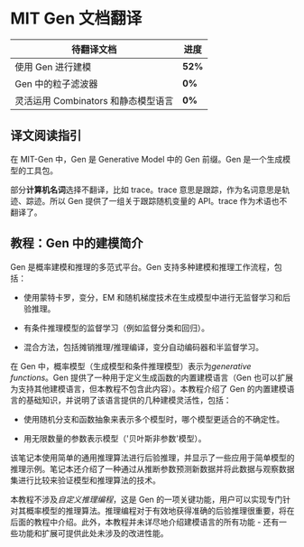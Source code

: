 # MIT Gen 文档翻译

| 待翻译文档                          | 进度    |
| ----------------------------------- | ------- |
| 使用 Gen 进行建模                   | **52%** |
| Gen 中的粒子滤波器                  | **0%**  |
| 灵活运用 Combinators 和静态模型语言 | **0%**  |

## 译文阅读指引

在 MIT-Gen 中，Gen 是 Generative Model 中的 Gen 前缀。Gen 是一个生成模型的工具包。

部分**计算机名词**选择不翻译，比如 trace。trace 意思是跟踪，作为名词意思是轨迹、踪迹。所以 Gen 提供了一组关于跟踪随机变量的 API。trace 作为术语也不翻译了。

## 教程：Gen 中的建模简介

Gen 是概率建模和推理的多范式平台。Gen 支持多种建模和推理工作流程，包括：

- 使用蒙特卡罗，变分，EM 和随机梯度技术在生成模型中进行无监督学习和后验推理。

- 有条件推理模型的监督学习（例如监督分类和回归）。

- 混合方法，包括摊销推理/推理编译，变分自动编码器和半监督学习。

在 Gen 中，概率模型（生成模型和条件推理模型）表示为*generative functions*。Gen 提供了一种用于定义生成函数的内置建模语言（Gen 也可以扩展为支持其他建模语言，但本教程不包含此内容）。本教程介绍了 Gen 的内置建模语言的基础知识，并说明了该语言提供的几种建模灵活性，包括：

- 使用随机分支和函数抽象来表示多个模型时，哪个模型更适合的不确定性。

- 用无限数量的参数表示模型（'贝叶斯非参数'模型）。

该笔记本使用简单的通用推理算法进行后验推理，并显示了一些应用于简单模型的推理示例。笔记本还介绍了一种通过从推断参数预测新数据并将此数据与观察数据集进行比较来验证模型和推理算法的技术。

本教程不涉及*自定义推理编程*，这是 Gen 的一项关键功能，用户可以实现专门针对其概率模型的推理算法。推理编程对于有效地获得准确的后验推理很重要，将在后面的教程中介绍。此外，本教程并未详尽地介绍建模语言的所有功能 - 还有一些功能和扩展可提供此处未涉及的改进性能。
